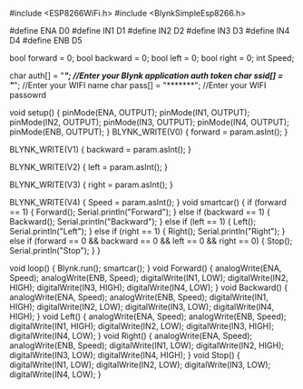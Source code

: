 #include <ESP8266WiFi.h>
#include <BlynkSimpleEsp8266.h>

#define ENA D0
#define IN1 D1
#define IN2 D2
#define IN3 D3
#define IN4 D4
#define ENB D5

bool forward = 0;
bool backward = 0;
bool left = 0;
bool right = 0;
int Speed;

char auth[] = "*******"; //Enter your Blynk application auth token
char ssid[] = "*******"; //Enter your WIFI name
char pass[] = "*******"; //Enter your WIFI passowrd


void setup()
 {
  pinMode(ENA, OUTPUT);
  pinMode(IN1, OUTPUT);
  pinMode(IN2, OUTPUT);
  pinMode(IN3, OUTPUT);
  pinMode(IN4, OUTPUT);
  pinMode(ENB, OUTPUT);
}
BLYNK_WRITE(V0) {
  forward = param.asInt();
}

BLYNK_WRITE(V1) {
  backward = param.asInt();
}

BLYNK_WRITE(V2) {
  left = param.asInt();
}

BLYNK_WRITE(V3) {
  right = param.asInt();
}

BLYNK_WRITE(V4) {
  Speed = param.asInt();
}
void smartcar() {
  if (forward == 1) {
    Forward();
    Serial.println("Forward");
  } else if (backward == 1) {
    Backward();
    Serial.println("Backward");
  } else if (left == 1) {
    Left();
    Serial.println("Left");
  } else if (right == 1) {
    Right();
    Serial.println("Right");
  } else if (forward == 0 && backward == 0 && left == 0 && right == 0) {
    Stop();
    Serial.println("Stop");
  }
}

void loop()
 {
  Blynk.run();
  smartcar();
}
void Forward() {
  analogWrite(ENA, Speed);
  analogWrite(ENB, Speed);
  digitalWrite(IN1, LOW);
  digitalWrite(IN2, HIGH);
  digitalWrite(IN3, HIGH);
  digitalWrite(IN4, LOW);
}
void Backward() {
  analogWrite(ENA, Speed);
  analogWrite(ENB, Speed);
  digitalWrite(IN1, HIGH);
  digitalWrite(IN2, LOW);
  digitalWrite(IN3, LOW);
  digitalWrite(IN4, HIGH);
}
void Left() {
  analogWrite(ENA, Speed);
  analogWrite(ENB, Speed);
  digitalWrite(IN1, HIGH);
  digitalWrite(IN2, LOW);
  digitalWrite(IN3, HIGH);
  digitalWrite(IN4, LOW);
}
void Right() {
  analogWrite(ENA, Speed);
  analogWrite(ENB, Speed);
  digitalWrite(IN1, LOW);
  digitalWrite(IN2, HIGH);
  digitalWrite(IN3, LOW);
  digitalWrite(IN4, HIGH);
}
void Stop() {
  digitalWrite(IN1, LOW);
  digitalWrite(IN2, LOW);
  digitalWrite(IN3, LOW);
  digitalWrite(IN4, LOW);
}
